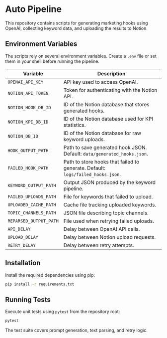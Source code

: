 # Auto Pipeline

This repository contains scripts for generating marketing hooks using OpenAI, collecting keyword data, and uploading the results to Notion.

## Environment Variables

The scripts rely on several environment variables. Create a `.env` file or set them in your shell before running the pipeline.

| Variable | Description |
| --- | --- |
| `OPENAI_API_KEY` | API key used to access OpenAI. |
| `NOTION_API_TOKEN` | Token for authenticating with the Notion API. |
| `NOTION_HOOK_DB_ID` | ID of the Notion database that stores generated hooks. |
| `NOTION_KPI_DB_ID` | ID of the Notion database used for KPI statistics. |
| `NOTION_DB_ID` | ID of the Notion database for raw keyword uploads. |
| `HOOK_OUTPUT_PATH` | Path to save generated hook JSON. Default: `data/generated_hooks.json`. |
| `FAILED_HOOK_PATH` | Path to store hooks that failed to generate. Default: `logs/failed_hooks.json`. |
| `KEYWORD_OUTPUT_PATH` | Output JSON produced by the keyword pipeline. |
| `FAILED_UPLOADS_PATH` | File for keywords that failed to upload. |
| `UPLOADED_CACHE_PATH` | Cache file tracking uploaded keywords. |
| `TOPIC_CHANNELS_PATH` | JSON file describing topic channels. |
| `REPARSED_OUTPUT_PATH` | File used when retrying failed uploads. |
| `API_DELAY` | Delay between OpenAI API calls. |
| `UPLOAD_DELAY` | Delay between Notion upload requests. |
| `RETRY_DELAY` | Delay between retry attempts. |

## Installation

Install the required dependencies using pip:

```bash
pip install -r requirements.txt
```

## Running Tests

Execute unit tests using `pytest` from the repository root:

```bash
pytest
```

The test suite covers prompt generation, text parsing, and retry logic.
